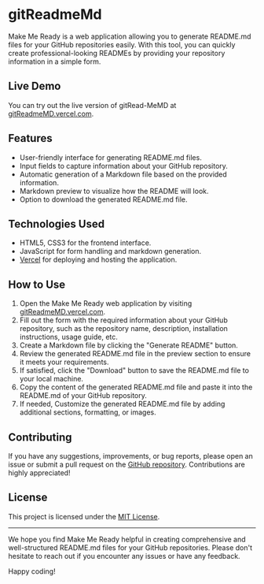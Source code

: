 # gitReadmeMd

Make Me Ready is a web application allowing you to generate README.md files for your GitHub repositories easily. With this tool, you can quickly create professional-looking READMEs by providing your repository information in a simple form.

## Live Demo

You can try out the live version of gitRead-MeMD at [gitReadmeMD.vercel.com](https://gitReadmeMD.vercel.com).

## Features

- User-friendly interface for generating README.md files.
- Input fields to capture information about your GitHub repository.
- Automatic generation of a Markdown file based on the provided information.
- Markdown preview to visualize how the README will look.
- Option to download the generated README.md file.

## Technologies Used

- HTML5, CSS3 for the frontend interface.
- JavaScript for form handling and markdown generation.
- [Vercel](https://vercel.com) for deploying and hosting the application.

## How to Use

1. Open the Make Me Ready web application by visiting [gitReadmeMD.vercel.com](https://gitReadmeMD.vercel.com).
2. Fill out the form with the required information about your GitHub repository, such as the repository name, description, installation instructions, usage guide, etc.
3. Create a Markdown file by clicking the "Generate README" button.
4. Review the generated README.md file in the preview section to ensure it meets your requirements.
5. If satisfied, click the "Download" button to save the README.md file to your local machine.
6. Copy the content of the generated README.md file and paste it into the README.md of your GitHub repository.
7. If needed, Customize the generated README.md file by adding additional sections, formatting, or images.

## Contributing

If you have any suggestions, improvements, or bug reports, please open an issue or submit a pull request on the [GitHub repository](https://github.com/pattpjy/make-me-ready). Contributions are highly appreciated!

## License

This project is licensed under the [MIT License](LICENSE).

---

We hope you find Make Me Ready helpful in creating comprehensive and well-structured README.md files for your GitHub repositories. Please don't hesitate to reach out if you encounter any issues or have any feedback.

Happy coding!
